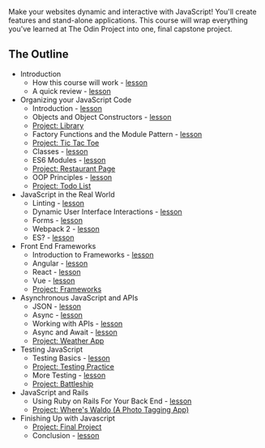 Make your websites dynamic and interactive with JavaScript! You'll create features and stand-alone applications. This course will wrap everything you've learned at The Odin Project into one, final capstone project.

## The Outline

- Introduction
  - How this course will work - [lesson](introduction/introduction.md)
  - A quick review - [lesson](introduction/js101-review.md)
- Organizing your JavaScript Code
  - Introduction - [lesson](organizing-js/organizing-introduction.md)
  - Objects and Object Constructors - [lesson](organizing-js/objects-constructors.md)
  - [Project: Library](organizing-js/library-project.md)
  - Factory Functions and the Module Pattern - [lesson](organizing-js/factory-functions.md)
  - [Project: Tic Tac Toe](organizing-js/tic-tac-toe-project.md)
  - Classes - [lesson](organizing-js/classes.md)
  - ES6 Modules - [lesson](organizing-js/es6-modules.md)
  - [Project: Restaurant Page](organizing-js/restaurant-project.md)
  - OOP Principles - [lesson](organizing-js/oop-concepts.md)
  - [Project: Todo List](organizing-js/project.md)
- JavaScript in the Real World
  - Linting - [lesson](js-in-the-real-world/linting.md)
  - Dynamic User Interface Interactions - [lesson](js-in-the-real-world/ui-Interactions.md)
  - Forms - [lesson](js-in-the-real-world/forms.md)
  - Webpack 2 - [lesson](js-in-the-real-world/webpack-2.md)
  - ES? - [lesson](js-in-the-real-world/es6-features.md)
- Front End Frameworks
  - Introduction to Frameworks - [lesson](frameworks/frameworks-introduction.md)
  - Angular - [lesson](frameworks/angular.md)
  - React - [lesson](frameworks/react-introduction.md)
  - Vue - [lesson](frameworks/vue.md)
  - [Project: Frameworks](frameworks/frameworks-project.md)
- Asynchronous JavaScript and APIs
  - JSON - [lesson](async-apis/json.md)
  - Async - [lesson](async-apis/promises-async.md)
  - Working with APIs - [lesson](async-apis/APIs.md)
  - Async and Await - [lesson](async-apis/async-await.md)
  - [Project: Weather App](async-apis/project.md)
- Testing JavaScript
  - Testing Basics - [lesson](testing/testing-1.md)
  - [Project: Testing Practice](testing/testing-practice.md)
  - More Testing - [lesson](testing/testing-2.md)
  - [Project: Battleship](testing/battleship-project.md)
- JavaScript and Rails
  - Using Ruby on Rails For Your Back End - [lesson](js-rails/rails_backend.md)
  - [Project: Where's Waldo (A Photo Tagging App)](js-rails/project_rails_backend.md)
- Finishing Up with Javascript
  - [Project: Final Project](finishing-up/project_final_js.md)
  - Conclusion - [lesson](finishing-up/conclusion.md)
